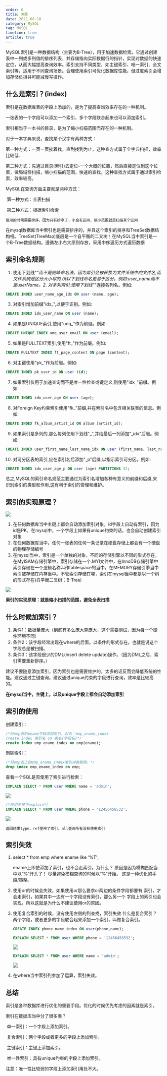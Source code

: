 ```yaml
---
order: 6
title: 索引
date: 2021-08-10
category: MySQL
tag: MySQL
timeline: true
article: true
---
```


MySQL索引是一种数据结构（主要为B-Tree），用于加速数据检索。它通过创建表中一列或多列值的排序列表，并存储指向实际数据行的指针，实现对数据的快速定位，从而大幅提高查询效率。索引支持不同类型，如主键索引、唯一索引、全文索引等，适用于不同查询场景。合理使用索引可优化数据库性能，但过度索引会增加存储负担并可能减慢写操作。

## 什么是索引？(index)

索引是在数据库表的字段上添加的，是为了提高查询效率存在的一种机制。

一张表的一个字段可以添加一个索引，多个字段联合起来也可以添加索引。

索引相当于一本书的目录，是为了缩小扫描范围而存在的一种机制。

对于一本字典来说，查找某个汉字有两种方式：

​		第一种方式：一页一页挨着找，直到找到为止，这种查方式属于全字典扫描，效率比较低.

​		第二种方式：先通过目录(索引)去定位-一个大概的位置，然后直接定位到这个位置，做局域性扫描，缩小扫描的范围，快速的查找，这种查找方式属于通过索引检索，效率较高。

MySQL在查询方面主要就是两种方式：

​	第一种方式：全表扫描

​	第二种方式：根据索引检索

`使用的时候需要排序，因为只有排序了，才会有区间，缩小范围就是扫描某个区间`

在mysql数据库当中索引也是需要排序的，并且这个索引的排序和TreeSet数据结构相。TreeSet(TreeMap)底层是一个自平衡的二叉树！在MySQL当中索引是一个B-Tree数据结构。遵循左小右大原则存放，采用中序遍历方式遍历数据

## 索引命名规则

1. 使用下划线"_"而不是驼峰命名法。因为索引会被转换为文件系统中的文件名,而文件系统是区分大小写的,所以下划线命名更易于区分。例如:user_name而不是userName。2. 对多列索引,使用下划线"_"连接各列名。例如:

```sql
CREATE INDEX user_name_age_idx ON user (name, age);
```

3. 对索引增加前缀"idx_",以便于识别。例如:

```sql
CREATE INDEX idx_user_name ON user (name);
```

4. 如果是UNIQUE索引,使用"unq_"作为前缀。例如:

```sql
CREATE UNIQUE INDEX unq_user_email ON user (email);
```

5. 如果是FULLTEXT索引,使用"ft_"作为前缀。例如:

```sql
CREATE FULLTEXT INDEX ft_page_content ON page (content); 
```

6. 对主键使用"pk_"作为前缀。例如:

```sql
CREATE INDEX pk_user_id ON user (id);  
```

7. 如果索引仅用于加速查询而不是唯一性检查或键定义,则使用"idx_"前缀。例如:

```sql
CREATE INDEX idx_user_age ON user (age); 
```

8. 对Foreign Key约束索引使用"fk_"前缀,并在索引名中包含相关联表的信息。例如:

```sql
CREATE INDEX fk_album_artist_id ON album (artist_id);
```

9. 如果索引是多列的,那么每列使用下划线"_",并给最后一列添加"_idx"后缀。例如:

```sql
CREATE INDEX user_first_name_last_name_idx ON user (first_name, last_name);  
```

10. 对可分区表的索引,应在索引名后添加"_p"后缀,以指示索引可分区。例如: 

```sql
CREATE INDEX idx_user_age_p ON user (age) PARTITIONS 32;  
```

总之,MySQL的索引命名规范主要通过为索引名增加各种有意义的前缀和后缀,来识别索引的类型和作用,这有利于索引的管理和维护。

## 索引的实现原理？

![](https://raw.githubusercontent.com/du-mozzie/PicGo/master/images/image-20210616005605739.png)

1.  在任何数据库当中主键上都会自动添加索引对象，id字段上自动有索引，因为id是PK，在mysql中，一个字段上如果有unique约束的话，也会自动创建索引对象
2.  在任何数据库当中，任何一张表的任何一条记录在硬盘存储上都会有一个硬盘的物理存储编号
3.  在mysql当中，索引是一个单独的对象，不同的存储引擎以不同的形式存在，在MyISAM存储引擎中，索引存储在一个.MYI文件中，在InnoDB存储引擎中索引存储在一个逻辑名称叫作tablespace的当中，在MEMORY存储引擎当中索引被存储在内存当中。不管索引存储在哪，索引在mysql当中都是以一个树的形式存在(自平衡二叉树：B-Tree)

![](https://raw.githubusercontent.com/du-mozzie/PicGo/master/images/image-20210616010324663.png)

**索引的实现原理：就是缩小扫描的范围，避免全表扫描**

## 什么时候加索引？

1.  条件1：数据量庞大（到底有多么庞大算庞大，这个需要测试，因为每一个硬件环境不同）
2.  条件2：该字段经常出现在where的后面，以条件的形式存在，也就是说这个字段总是被扫描。
3.  条件3：该字段很少的DML(insert delete update)操作。（因为DML之后，索引需要重新排序。）

​		建议不要随意添加索引，因为索引也是需要维护的，太多的话反而会降低系统的性能。
​		建议通过主键查询，建议通过unique约束的字段进行查询，效率是比较高的。

**在mysql当中，主键上，以及unique字段上都会自动添加索引**

## 索引的使用

创建索引：

```sql
/*给emp表的ename字段添加索引，起名：emp_ename_index
create index 索引名 on 表名(字段名)*/
create index emp_ename_index on emp(ename);
```

删除索引：

```sql
/*将emp表上的emp_ename_index索引对象删除。*/
drop index emp_ename_index on emp;
```

查看一个SQL是否使用了索引进行检索：

```sql
EXPLAIN SELECT * FROM user WHERE name = 'admin';
```

![](https://raw.githubusercontent.com/du-mozzie/PicGo/master/images/image-20210616125239712.png)

```sql
/*使用关键字explain*/
EXPLAIN SELECT * FROM user WHERE phone = '12456458532';
```

![](https://raw.githubusercontent.com/du-mozzie/PicGo/master/images/image-20210616125205987.png)

`返回结果type，ref使用了索引，all查询所有没有使用索引`

## 索引失效

1. select * from emp where ename like '%T';

   ename上即使添加了索引，也不会走索引，为什么？
   	原因是因为模糊匹配当中以“%”开头了！
   	尽量避免模糊查询的时候以“%”开始。
   	这是一种优化的手段/策略。

2. 使用or的时候会失效，如果使用or那么要求or两边的条件字段都要有
   索引，才会走索引，如果其中一边有一个字段没有索引，那么另一个
   字段上的索引也会实现。所以这就是为什么不建议使用or的原因。

3. 使用复合索引的时候，没有使用左侧的列查找，索引失效
   		什么是复合索引？
   			    两个字段，或者更多的字段联合起来添加一个索引，叫做复合索引。

   ```sql
   CREATE INDEX phone_name_index ON user(phone,name);
   ```

   ```sql
   EXPLAIN SELECT * FROM user WHERE phone = '12456458532';
   ```

   ![](https://raw.githubusercontent.com/du-mozzie/PicGo/master/images/image-20210616130742790.png)

   ```sql
   EXPLAIN SELECT * FROM user WHERE name = 'admin';
   ```

   ![](https://raw.githubusercontent.com/du-mozzie/PicGo/master/images/image-20210616130837019.png)

4. 在where当中索引列参加了运算，索引失效。

## 总结

索引是各种数据库进行优化的重要手段。优化的时候优先考虑的因素就是索引。

索引在数据库当中分了很多类？

​		单一索引：一个字段上添加索引。

​		复合索引：两个字段或者更多的字段上添加索引。

​		主键索引：主键上添加索引。

​		唯一性索引：具有unique约束的字段上添加索引。

注意：唯一性比较弱的字段上添加索引用处不大。